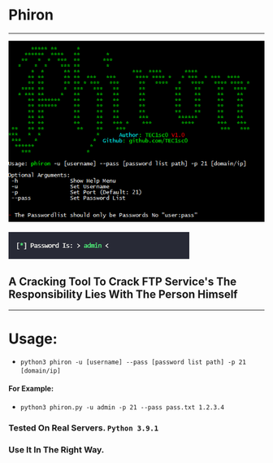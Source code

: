 # **Phiron**
---

![img](./img/main.png) <br><br>
![img](./img/done.png)
## A Cracking Tool To Crack FTP Service's **The Responsibility Lies With The Person Himself**
---
# Usage:
- `python3 phiron -u [username] --pass [password list path] -p 21 [domain/ip]`
#### For Example: 
- `python3 phiron.py -u admin -p 21 --pass pass.txt 1.2.3.4`
### Tested On Real Servers. `Python 3.9.1`
### **Use It In The Right Way.**
